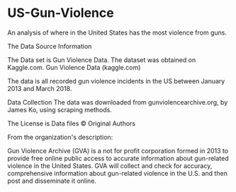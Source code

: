 # US-Gun-Violence
An analysis of where in the United States has the most violence from guns. 



The Data Source Information

The Data set is Gun Violence Data. The dataset was obtained on Kaggle.com. Gun Violence Data (kaggle.com)

The data is all recorded gun violence incidents in the US between January 2013 and March 2018.

Data Collection The data was downloaded from gunviolencearchive.org, by James Ko, using scraping methods.

The License is Data files © Original Authors

From the organization's description:

Gun Violence Archive (GVA) is a not for profit corporation formed in 2013 to provide free online public access to accurate information about gun-related violence in the United States. GVA will collect and check for accuracy, comprehensive information about gun-related violence in the U.S. and then post and disseminate it online.


